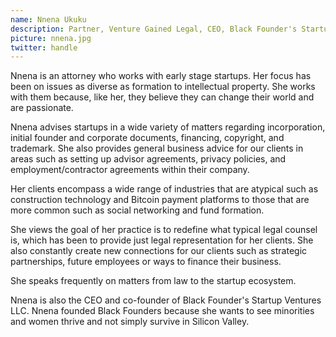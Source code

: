 ```yaml
---
name: Nnena Ukuku
description: Partner, Venture Gained Legal, CEO, Black Founder's Startup Ventures 
picture: nnena.jpg 
twitter: handle
---
```

Nnena is an attorney who works with early stage startups. Her focus has been on issues as diverse as formation to intellectual property. She works with them because, like her, they believe they can change their world and are passionate.

Nnena advises startups in a wide variety of matters regarding incorporation, initial founder and corporate documents, financing, copyright, and trademark. She also provides general business advice for our clients in areas such as setting up advisor agreements, privacy policies, and employment/contractor agreements within their company.

Her clients encompass a wide range of industries that are atypical such as construction technology and Bitcoin payment platforms to those that are more common such as social networking and fund formation.

She views the goal of her practice is to redefine what typical legal counsel is, which has been to provide just legal representation for her clients. She also constantly create new connections for our clients such as strategic partnerships, future employees or ways to finance their business.

She speaks frequently on matters from law to the startup ecosystem. 

Nnena is also the CEO and co-founder of Black Founder's Startup Ventures LLC. Nnena founded Black Founders because she wants to see minorities and women thrive and not simply survive in Silicon Valley. 